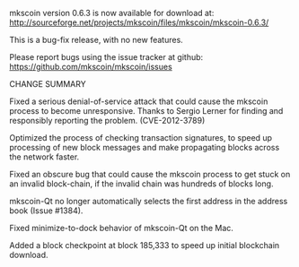mkscoin version 0.6.3 is now available for download at:
  http://sourceforge.net/projects/mkscoin/files/mkscoin/mkscoin-0.6.3/

This is a bug-fix release, with no new features.

Please report bugs using the issue tracker at github:
  https://github.com/mkscoin/mkscoin/issues

CHANGE SUMMARY

Fixed a serious denial-of-service attack that could cause the
mkscoin process to become unresponsive. Thanks to Sergio Lerner
for finding and responsibly reporting the problem. (CVE-2012-3789)

Optimized the process of checking transaction signatures, to
speed up processing of new block messages and make propagating
blocks across the network faster.

Fixed an obscure bug that could cause the mkscoin process to get
stuck on an invalid block-chain, if the invalid chain was
hundreds of blocks long.

mkscoin-Qt no longer automatically selects the first address
in the address book (Issue #1384).

Fixed minimize-to-dock behavior of mkscoin-Qt on the Mac.

Added a block checkpoint at block 185,333 to speed up initial
blockchain download.
